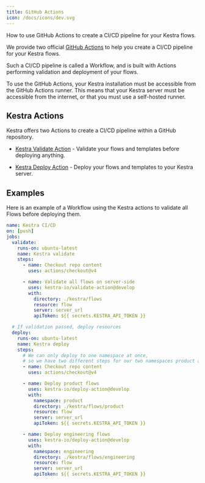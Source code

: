 ```yaml
---
title: GitHub Actions
icon: /docs/icons/dev.svg
---
```


How to use GitHub Actions to create a CI/CD pipeline for your Kestra flows.

We provide two official [GitHub Actions](https://github.com/features/actions) to help you create a CI/CD pipeline for your Kestra flows.

Such a CI/CD pipeline is called a Workflow, and is built with Actions performing validation and deployment of your flows.

To use the GitHub Actions, your Kestra installation must be accessible from the GitHub Actions runner. This means that your Kestra server must be accessible from the internet, or that you must use a self-hosted runner.

## Kestra Actions

Kestra offers two Actions to create a CI/CD pipeline within a GitHub repository.

* [Kestra Validate Action](https://github.com/marketplace/actions/kestra-validate-action) - Validate your flows and templates before deploying anything.

* [Kestra Deploy Action](https://github.com/marketplace/actions/kestra-deploy-action) - Deploy your flows and templates to your Kestra server.

## Examples

Here is an example of a Workflow using the Kestra actions to validate all Flows before deploying them.

```yaml
name: Kestra CI/CD
on: [push]
jobs:
  validate:
    runs-on: ubuntu-latest
    name: Kestra validate
    steps:
      - name: Checkout repo content
        uses: actions/checkout@v4

      - name: Validate all flows on server-side
        uses: kestra-io/validate-action@develop
        with:
          directory: ./kestra/flows
          resource: flow
          server: server_url
          apiToken: ${{ secrets.KESTRA_API_TOKEN }}

  # If validation passed, deploy resources
  deploy:
    runs-on: ubuntu-latest
    name: Kestra deploy
    steps:
      # We can only deploy to one namespace at once,
      # so we have two different steps for our two namespaces product and engineering
      - name: Checkout repo content
        uses: actions/checkout@v4

      - name: Deploy product flows
        uses: kestra-io/deploy-action@develop
        with:
          namespace: product
          directory: ./kestra/flows/product
          resource: flow
          server: server_url
          apiToken: ${{ secrets.KESTRA_API_TOKEN }}

      - name: Deploy engineering flows
        uses: kestra-io/deploy-action@develop
        with:
          namespace: engineering
          directory: ./kestra/flows/engineering
          resource: flow
          server: server_url
          apiToken: ${{ secrets.KESTRA_API_TOKEN }}
```

